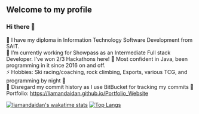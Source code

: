## Welcome to my profile 
### Hi there 👋   
🏫 I have my diploma in Information Technology Software Development from SAIT.  
🔭 I’m currently working for Showpass as an Intermediate Full stack Developer. I've won 2/3 Hackathons here!
💬 Most confident in Java, been programming in it since 2016 on and off.    
⚡ Hobbies: Ski racing/coaching, rock climbing, Esports, various TCG, and programming by night 🦉    
📆 Disregard my commit history as I use BitBucket for tracking my commits
🥇 Portfolio: https://liamandaidan.github.io/Portfolio_Website  
  

[![liamandaidan's wakatime stats](https://github-readme-stats.vercel.app/api/wakatime?username=liamandaidan&langs_count=6&theme=radical)](https://github.com/anuraghazra/github-readme-stats)
[![Top Langs](https://github-readme-stats.vercel.app/api/top-langs/?username=liamandaidan&layout=compact&langs_count=6&theme=radical&hide=html)](https://github.com/liamandaidan/github-readme-stats)  
